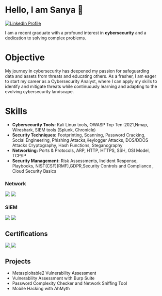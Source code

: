 <h1>Hello, I am Sanya 👋</h1> <a href="https://www.linkedin.com/in/sanya-q-6ba262236" target="_blank">
    <img src="https://img.shields.io/badge/-LinkedIn-0072b1?&style=for-the-badge&logo=linkedin&logoColor=white" alt="LinkedIn Profile"/>
</a>

I am a recent graduate with a profound interest in <b>cybersecurity</b> and a dedication to solving complex problems.

<h1>Objective</h1>

My journey in cybersecurity has deepened my passion for safeguarding data and assets from threats and educating others. As a fresher, I am eager to start my career as a Cybersecurity Analyst, where I can apply my skills to identify and mitigate threats while continuously learning and adapting to the evolving cybersecurity landscape.

# Skills
* **Cybersecurity Tools:** Kali Linux tools, OWASP Top Ten-2021,Nmap, Wireshark, SIEM tools (Splunk, Chronicle)
* **Security Techniques:** Footprinting, Scanning, Password Cracking, Social Engineering, Phishing Attacks,Keylogger Attacks, DOS/DDOS Attacks 
Cryptography, Hash Functions, Steganography
* **Networking:** Ports & Protocols, ARP, HTTP, HTTPS, SSH, OSI Model, TCP/IP
* **Security Management:** Risk Assessments, Incident Response, Playbooks, NIST(CSF)(RMF),GDPR,Security Controls and Compliance , Cloud Security Basics

### Network
<div>
    <img src="https://img.shields.io/badge/-Wireshark-1679A7?&style=for-the-badge&logo=Wireshark&logoColor=white" />
    <img src="https://img.shields.io/badge/-Nmap-00A300?&style=for-the-badge&logo=Nmap&logoColor=white" />
</div>
 
### SIEM
<div>
    <img src="https://img.shields.io/badge/-Splunk-000000?&style=for-the-badge&logo=Splunk&logoColor=white" />
    <img src="https://img.shields.io/badge/-Google_Cloud-4285F4?&style=for-the-badge&logo=Google_Cloud&logoColor=white" />
</div>

## Certifications
<div>
<a href="https://www.mygreatlearning.com/certificate/EDLTKAXM" target="_blank">
        <img src="https://img.shields.io/badge/-MyGreatLearningCertificate-4285F4?&style=for-the-badge&logo=Google_Cloud&logoColor=white" />
<a href="https://www.coursera.org/professional-certificates/google-cybersecurity" target="_blank">
        <img src="https://img.shields.io/badge/-Google_Cybersecurity_Professional_Certificate-4285F4?&style=for-the-badge&logo=Google_Cloud&logoColor=white" />
    </a>
</div>

    
## Projects
- Metasploitable2 Vulnerability Assessment
- Vulnerability Assessment with Burp Suite
- Password Complexity Checker and Network Sniffing Tool
- Mobile Hacking with AhMyth

